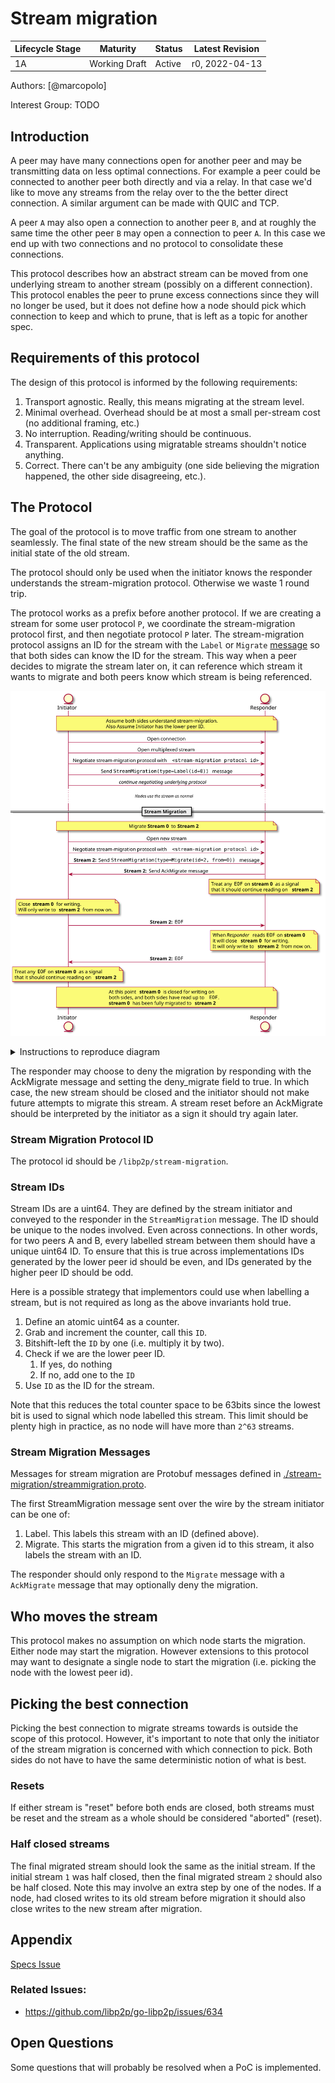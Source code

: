 # Stream migration

| Lifecycle Stage | Maturity      | Status | Latest Revision |
|-----------------|---------------|--------|-----------------|
| 1A              | Working Draft | Active | r0, 2022-04-13  |

Authors: [@marcopolo]

Interest Group: TODO
## Introduction

A peer may have many connections open for another peer and may be transmitting
data on less optimal connections. For example a peer could be connected to
another peer both directly and via a relay. In that case we'd like to move any
streams from the relay over to the the better direct connection. A similar
argument can be made with QUIC and TCP.

A peer `A` may also open a connection to another peer `B`, and at roughly the
same time the other peer `B` may open a connection to peer `A`. In this case we
end up with two connections and no protocol to consolidate these connections.

This protocol describes how an abstract stream can be moved from one underlying
stream to another stream (possibly on a different connection). This protocol
enables the peer to prune excess connections since they will no longer be used,
but it does not define how a node should pick which connection to keep and which
to prune, that is left as a topic for another spec.

## Requirements of this protocol

The design of this protocol is informed by the following requirements:
1. Transport agnostic. Really, this means migrating at the stream level.
1. Minimal overhead. Overhead should be at most a small per-stream cost (no
   additional framing, etc.)
1. No interruption. Reading/writing should be continuous.
1. Transparent. Applications using migratable streams shouldn't notice anything.
1. Correct. There can't be any ambiguity (one side believing the migration
   happened, the other side disagreeing, etc.).

## The Protocol

The goal of the protocol is to move traffic from one stream to another
seamlessly. The final state of the new stream should be the same as the initial
state of the old stream.

The protocol should only be used when the initiator knows the responder
understands the stream-migration protocol. Otherwise we waste 1 round trip.

The protocol works as a prefix before another protocol. If we are creating a
stream for some user protocol `P`, we coordinate the stream-migration protocol
first, and then negotiate protocol `P` later. The stream-migration protocol
assigns an ID for the stream with the `Label` or `Migrate`
[message](#stream-migration-messages) so that both sides can know the ID for the
stream. This way when a peer decides to migrate the stream later on, it can
reference which stream it wants to migrate and both peers know which stream is
being referenced.

![stream-migration](./stream-migration/stream-migration.svg)

<details>
  <summary>Instructions to reproduce diagram</summary>

``` plantuml
@startuml stream-migration
skinparam sequenceMessageAlign center
entity Initiator
entity Responder

note over Initiator, Responder
    Assume both sides understand stream-migration.
end note

Initiator -> Responder: Open connection
Initiator -> Responder: Open multiplexed stream

Initiator -> Responder: Negotiate stream-migration protocol with ""<stream-migration protocol id>""

Initiator -> Responder: Send ""StreamMigration(type=Label(id=0))"" message

Initiator -> Responder: <i> continue negotiating underlying protocol </i>
... <i>Nodes use the stream as normal<i> ...

== Stream Migration ==

note over Initiator, Responder: Migrate <b>Stream 0</b> to <b>Stream 2</b>

Initiator -> Responder: Open new stream
Initiator -> Responder: Negotiate stream-migration protocol with ""<stream-migration protocol id>""

Initiator -> Responder: <b>Stream 2:</b> Send ""StreamMigration(type=Migrate(id=2, from=0))"" message

Initiator <- Responder: <b>Stream 2:</b> Send AckMigrate message

note over Responder
    Treat any ""EOF"" on <b>stream 0</b> as a signal
    that it should continue reading on <b>stream 2</b>
end note


note over Initiator
    Close <b>stream 0</b> for writing.
    Will only write to <b>stream 2</b> from now on.
end note

Initiator -> Responder: <b>Stream 2:</b> ""EOF""

note over Responder
    When <i>Responder</i> reads ""EOF"" on <b>stream 0</b>
    it will close <b>stream 0</b> for writing.
    It will only write to <b>stream 2</b> from now on.
end note

Initiator <- Responder: <b>Stream 2:</b> ""EOF""

note over Initiator
    Treat any ""EOF"" on <b>stream 0</b> as a signal
    that it should continue reading on <b>stream 2</b>
end note

note over Initiator, Responder
    At this point <b>stream 0</b> is closed for writing on
    both sides, and both sides have read up to ""EOF"".
    <b>stream 0</b> has been fully migrated to <b>stream 2</b>
end note

@enduml
```

To generate:
```bash
plantuml stream-migration.md -o stream-migration -tsvg
```
</details>

The responder may choose to deny the migration by responding with the AckMigrate
message and setting the deny_migrate field to true. In which case, the new
stream should be closed and the initiator should not make future attempts to
migrate this stream. A stream reset before an AckMigrate should be interpreted
by the initiator as a sign it should try again later.

### Stream Migration Protocol ID
The protocol id should be `/libp2p/stream-migration`.

### Stream IDs

Stream IDs are a uint64. They are defined by the stream initiator and conveyed to
the responder in the `StreamMigration` message. The ID should be unique to the
nodes involved. Even across connections. In other words, for two peers A and B,
every labelled stream between them should have a unique uint64 ID. To ensure
that this is true across implementations IDs generated by the lower peer id
should be even, and IDs generated by the higher peer ID should be odd.

Here is a possible strategy that implementors could use when labelling a
stream, but is not required as long as the above invariants hold true.
 1. Define an atomic uint64 as a counter.
 1. Grab and increment the counter, call this `ID`.
 1. Bitshift-left the `ID` by one (i.e. multiply it by two).
 1. Check if we are the lower peer ID.
    1. If yes, do nothing
    1. If no, add one to the `ID`
 1. Use `ID` as the ID for the stream.

Note that this reduces the total counter space to be 63bits since the lowest bit
is used to signal which node labelled this stream. This limit should be plenty
high in practice, as no node will have more than `2^63` streams.

### Stream Migration Messages

Messages for stream migration are Protobuf messages defined in
[./stream-migration/streammigration.proto](./stream-migration/streammigration.proto).

The first StreamMigration message sent over the wire by the stream initiator can
be one of:
1. Label. This labels this stream with an ID (defined above).
1. Migrate. This starts the migration from a given id to this stream, it also
   labels the stream with an ID.

The responder should only respond to the `Migrate` message with a `AckMigrate`
message that may optionally deny the migration.

## Who moves the stream

This protocol makes no assumption on which node starts the migration. Either
node may start the migration. However extensions to this protocol may want to
designate a single node to start the migration (i.e. picking the node with the
lowest peer id).

## Picking the best connection

Picking the best connection to migrate streams towards is outside the scope of
this protocol. However, it's important to note that only the initiator of the
stream migration is concerned with which connection to pick. Both sides do not
have to have the same deterministic notion of what is best.

### Resets

If either stream is "reset" before both ends are closed, both streams must be
reset and the stream as a whole should be considered "aborted" (reset).

### Half closed streams

The final migrated stream should look the same as the initial stream. If the
initial stream `1` was half closed, then the final migrated stream `2` should
also be half closed. Note this may involve an extra step by one of the nodes.
If a node, had closed writes to its old stream before migration it should also
close writes to the new stream after migration.

## Appendix

[Specs Issue](https://github.com/libp2p/specs/issues/328)

### Related Issues:

- <https://github.com/libp2p/go-libp2p/issues/634>

## Open Questions

Some questions that will probably be resolved when a PoC is implemented.